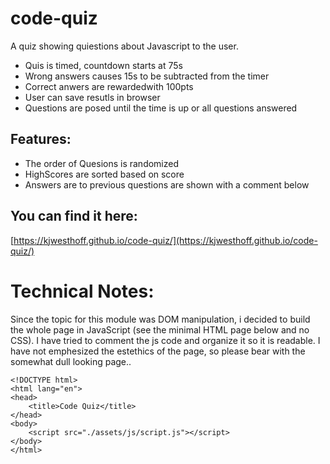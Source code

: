 # code-quiz
A quiz showing quiestions about Javascript to the user.
* Quis is timed, countdown starts at 75s
* Wrong answers causes 15s to be subtracted from the timer
* Correct anwers are rewardedwith 100pts
* User can save resutls in browser
* Questions are posed until the time is up or all questions answered


## Features:
* The order of Quesions is randomized 
* HighScores are sorted based on score
* Answers are to previous questions are shown with a comment below

##  You can find it here:
[https://kjwesthoff.github.io/code-quiz/](https://kjwesthoff.github.io/code-quiz/)

# Technical Notes: 
Since the topic for this module was DOM manipulation, i decided to build the whole page in JavaScript (see the minimal HTML page below and no CSS). I have tried to comment the js code and organize it so it is readable. I have not emphesized the estethics of the page, so please bear with the somewhat dull looking page..

```
<!DOCTYPE html>
<html lang="en">
<head>
    <title>Code Quiz</title>
</head>
<body>
    <script src="./assets/js/script.js"></script>
</body>
</html>

```